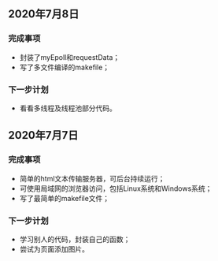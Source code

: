 ## 2020年7月8日
### 完成事项  
- 封装了myEpoll和requestData；
- 写了多文件编译的makefile；
### 下一步计划
- 看看多线程及线程池部分代码。  

## 2020年7月7日
### 完成事项
- 简单的html文本传输服务器，可后台持续运行；
- 可使用局域网的浏览器访问，包括Linux系统和Windows系统；
- 写了最简单的makefile文件；
### 下一步计划
- 学习别人的代码，封装自己的函数；
- 尝试为页面添加图片。  
